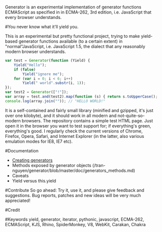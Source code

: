 Generator is an experimental implementation of generator functions ECMAScript as specified in in
ECMA-262, 3rd edition, i.e. JavaScript that every browser understands.

#You never know what it'll yield you.

This is an experimental but pretty functional project, trying to make yield-based generator
functions available (to a certain extent) in "normal"JavaScript, i.e. JavaScript 1.5, the dialect
that any reasonably modern browser understands.

```javascript
var test = Generator(function (Yield) {
	Yield("Hello");
	if (false)
		Yield("ignore me");
	for (var i = 0; i < 6; i++)
		Yield(" world".substr(i, 1));
});
var test2 = Generator(["!"]);
var array = test.and(test2).map(function (s) { return s.toUpperCase(); }).toArray();
console.log(array.join("")); // "HELLO WORLD!"
```

It is a self-contained and fairly small library (minified and gzipped, it's just over one
kilobyte), and it should work in all modern and not-quite-so-modern browsers. The repository
contains a simple test HTML page. Just open it in the browser you want to test support for; if
everything's green, everything's good. I regularly check the current versions of Chrome, Firefox,
Opera, Safari, and Internet Explorer (in the latter, also various emulation modes for IE8, IE7
etc).

#Documentation
* [Creating generators](/tran-nguyen/generator/blob/master/doc/creating_generators.md)
* Methods exposed by generator objects (/tran-nguyen/generator/blob/master/doc/generators_methods.md)
* Caveats
* Yield versus this.yield

#Contribute
So go ahead: Try it, use it, and please give feedback and suggestions. Bug reports, patches and new
ideas will be very much appreciated!

#Credit
<to be updated>

#Keywords
yield, generator, iterator, pythonic, javascript, ECMA-262, ECMAScript, KJS, Rhino, SpiderMonkey,
V8, WebKit, Carakan, Chakra